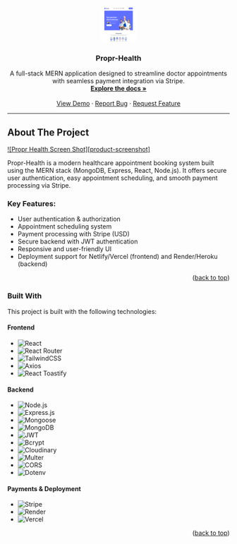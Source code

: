 <!-- PROJECT LOGO -->
<br />
<div align="center">
  <a href="https://github.com/8bit-shawty/propr-health">
    <img src="./client/src/assets/screenshot1.png" alt="Logo" width="80" height="80">
  </a>

  <h3 align="center">Propr-Health</h3>

  <p align="center">
    A full-stack MERN application designed to streamline doctor appointments with seamless payment integration via Stripe.
    <br />
    <a href="https://github.com/your-username/propr-health"><strong>Explore the docs »</strong></a>
    <br />
    <br />
    <a href="https://github.com/your-username/propr-health">View Demo</a>
    &middot;
    <a href="https://github.com/your-username/propr-health/issues/new?labels=bug&template=bug-report---.md">Report Bug</a>
    &middot;
    <a href="https://github.com/your-username/propr-health/issues/new?labels=enhancement&template=feature-request---.md">Request Feature</a>
  </p>
</div>

---

<!-- ABOUT THE PROJECT -->
## About The Project

[![Propr Health Screen Shot][product-screenshot]](https://example.com)

Propr-Health is a modern healthcare appointment booking system built using the MERN stack (MongoDB, Express, React, Node.js). It offers secure user authentication, easy appointment scheduling, and smooth payment processing via Stripe. 

### Key Features:
- User authentication & authorization
- Appointment scheduling system
- Payment processing with Stripe (USD)
- Secure backend with JWT authentication
- Responsive and user-friendly UI
- Deployment support for Netlify/Vercel (frontend) and Render/Heroku (backend)

<p align="right">(<a href="#readme-top">back to top</a>)</p>

### Built With

This project is built with the following technologies:

#### **Frontend**
* ![React](https://img.shields.io/badge/React-20232A?style=for-the-badge&logo=react&logoColor=61DAFB)
* ![React Router](https://img.shields.io/badge/React_Router-CA4245?style=for-the-badge&logo=react-router&logoColor=white)
* ![TailwindCSS](https://img.shields.io/badge/TailwindCSS-06B6D4?style=for-the-badge&logo=tailwindcss&logoColor=white)
* ![Axios](https://img.shields.io/badge/Axios-671DDF?style=for-the-badge&logo=axios&logoColor=white)
* ![React Toastify](https://img.shields.io/badge/React_Toastify-FFDD00?style=for-the-badge&logo=react-toastify&logoColor=black)

#### **Backend**
* ![Node.js](https://img.shields.io/badge/Node.js-43853D?style=for-the-badge&logo=node.js&logoColor=white)
* ![Express.js](https://img.shields.io/badge/Express.js-000000?style=for-the-badge&logo=express&logoColor=white)
* ![Mongoose](https://img.shields.io/badge/Mongoose-880000?style=for-the-badge&logo=mongoose&logoColor=white)
* ![MongoDB](https://img.shields.io/badge/MongoDB-47A248?style=for-the-badge&logo=mongodb&logoColor=white)
* ![JWT](https://img.shields.io/badge/JSON_Web_Token-000000?style=for-the-badge&logo=json-web-tokens&logoColor=white)
* ![Bcrypt](https://img.shields.io/badge/Bcrypt-ABABAA?style=for-the-badge&logo=security&logoColor=black)
* ![Cloudinary](https://img.shields.io/badge/Cloudinary-3448C5?style=for-the-badge&logo=cloudinary&logoColor=white)
* ![Multer](https://img.shields.io/badge/Multer-FF4C00?style=for-the-badge&logo=multer&logoColor=white)
* ![CORS](https://img.shields.io/badge/CORS-5A29E4?style=for-the-badge&logo=cors&logoColor=white)
* ![Dotenv](https://img.shields.io/badge/Dotenv-ECD53F?style=for-the-badge&logo=dotenv&logoColor=black)

#### **Payments & Deployment**
* ![Stripe](https://img.shields.io/badge/Stripe-008CDD?style=for-the-badge&logo=stripe&logoColor=white)
* ![Render](https://img.shields.io/badge/Render-46E3B7?style=for-the-badge&logo=render&logoColor=black)
* ![Vercel](https://img.shields.io/badge/Vercel-000000?style=for-the-badge&logo=vercel&logoColor=white)

<p align="right">(<a href="#readme-top">back to top</a>)</p>

